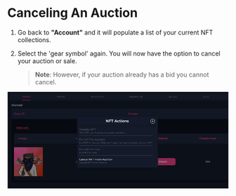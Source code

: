 # Canceling An Auction

1. Go back to **"Account"** and it will populate a list of your current NFT collections.

2. Select the 'gear symbol' again. You will now have the option to cancel your auction or sale.

    > **Note**: However, if your auction already has a bid you cannot cancel.
 
 <div align="center">
      <img src="../assets/marketplace_cancel1.png" alt="SwapDEX Wallet">
    </div>
